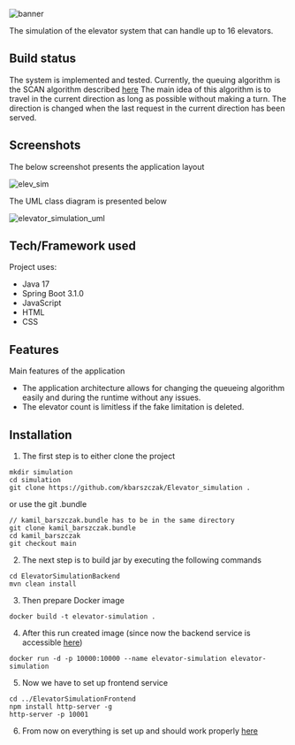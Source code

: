 ![banner](https://github.com/kbarszczak/Elevator_simulation/assets/72699445/65a8e6f7-bb03-4945-b55f-f6ab9d452a80)

The simulation of the elevator system that can handle up to 16 elevators.

## Build status

The system is implemented and tested. Currently, the queuing algorithm is the SCAN algorithm described [here](https://en.wikipedia.org/wiki/Elevator_algorithm)
The main idea of this algorithm is to travel in the current direction as long as possible without making a turn. The direction is changed when the last request in the current direction has been served. 

## Screenshots

The below screenshot presents the application layout

![elev_sim](https://github.com/kbarszczak/Elevator_simulation/assets/72699445/12a888d1-7eef-4ad8-8176-9669b968fbde)

The UML class diagram is presented below

![elevator_simulation_uml](https://github.com/kbarszczak/Elevator_simulation/assets/72699445/aaad7440-0f87-45b5-adcb-6ac43a7dde84)

## Tech/Framework used

Project uses:
- Java 17
- Spring Boot 3.1.0
- JavaScript
- HTML
- CSS

## Features

Main features of the application
- The application architecture allows for changing the queueing algorithm easily and during the runtime without any issues. 
- The elevator count is limitless if the fake limitation is deleted.

## Installation

1. The first step is to either clone the project
```
mkdir simulation
cd simulation
git clone https://github.com/kbarszczak/Elevator_simulation .
```
or use the git .bundle
```
// kamil_barszczak.bundle has to be in the same directory
git clone kamil_barszczak.bundle
cd kamil_barszczak
git checkout main
```
2. The next step is to build jar by executing the following commands
```
cd ElevatorSimulationBackend
mvn clean install
```
3. Then prepare Docker image
```
docker build -t elevator-simulation .
```
4. After this run created image (since now the backend service is accessible [here](http://localhost:10000/simulation/elevator))
```
docker run -d -p 10000:10000 --name elevator-simulation elevator-simulation
```
5. Now we have to set up frontend service
```
cd ../ElevatorSimulationFrontend
npm install http-server -g
http-server -p 10001
```
6. From now on everything is set up and should work properly [here](http://localhost:10001/)



